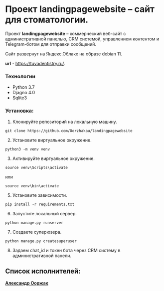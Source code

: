# Проект landingpagewebsite – сайт для стоматологии.

Проект **landingpagewebsite** – коммерческий веб-сайт с административной панелью, CRM системой, управлением контентом и Telegram-ботом для отправки сообщений.

Сайт развернут на Яндекс.Облаке на образе debian 11.

**url** - https://tuvadentistry.ru/.

### Технологии
 * Python 3.7
 * Djagno 4.0
 * Sqlite3

### Установка:
1. Клонируйте репозиторий на локальную машину.

```
git clone https://github.com/Oorzhakau/landingpagewebsite
```

2. Установите виртуальное окружение.

```
python3 -m venv venv
``` 
 
3. Активируйте виртуальное окружение.

```
source venv\Scripts\activate
```

или

```
source venv\bin\activate
```

5. Установите зависимости.

```
pip install -r requirements.txt
```

6. Запустите локальный сервер.

```
python manage.py runserver
```

7. Создаете суперюзера.

```
python manage.py createsuperuser
```

8. Задаем chat_id и токен бота через CRM систему в административной панели.


## Список исполнителей:

**[Александр Ооржак](https://github.com/Oorzhakau)**
